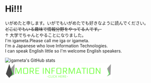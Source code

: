 # Hi!!!
いがめたと申します。いがでもいがめたでも好きなように読んでください。  
~~どこにでもいる趣味で情報分野をやってる人です。~~  
↑ 大学でちゃんとやることになりました。  
I'm igameta.Please call me iga or igameta.  
I'm a Japanese who love Information Technologies.   
I can  speak English little so I'm welcome English speakers.  

![igameta's GitHub stats](https://github-readme-stats.vercel.app/api?username=igameta&count_private=true&show_icons=true&theme=vue-dark)
<a href="https://igameta.com">
<img src="MORE-INFORMATION.png" width="70%">
</a>
